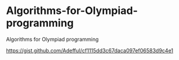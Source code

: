 # Algorithms-for-Olympiad-programming
Algorithms for Olympiad programming

https://gist.github.com/Adefful/cf1115dd3c67daca097ef06583d9c4e1
